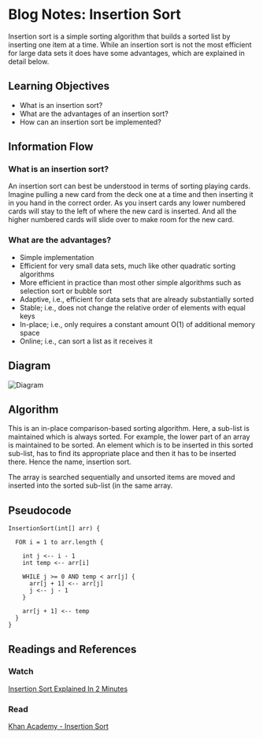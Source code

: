 # Blog Notes: Insertion Sort
Insertion sort is a simple sorting algorithm that builds a sorted list by inserting one item at a time. While an insertion sort is not the most efficient for large data sets it does have some advantages, which are explained in detail below.

## Learning Objectives
* What is an insertion sort?
* What are the advantages of an insertion sort?
* How can an insertion sort be implemented?

## Information Flow
### What is an insertion sort?
An insertion sort can best be understood in terms of sorting playing cards. Imagine pulling a new card from the deck one at a time and then inserting it in you hand in the correct order. As you insert cards any lower numbered cards will stay to the left of where the new card is inserted. And all the higher numbered cards will slide over to make room for the new card.

### What are the advantages?
* Simple implementation
* Efficient for very small data sets, much like other quadratic sorting algorithms
* More efficient in practice than most other simple algorithms such as selection sort or bubble sort
* Adaptive, i.e., efficient for data sets that are already substantially sorted
* Stable; i.e., does not change the relative order of elements with equal keys
* In-place; i.e., only requires a constant amount O(1) of additional memory space
* Online; i.e., can sort a list as it receives it

## Diagram
![Diagram](https://he-s3.s3.amazonaws.com/media/uploads/46bfac9.png)

## Algorithm
This is an in-place comparison-based sorting algorithm. Here, a sub-list is maintained which is always sorted. For example, the lower part of an array is maintained to be sorted. An element which is to be inserted in this sorted sub-list, has to find its appropriate place and then it has to be inserted there. Hence the name, insertion sort.

The array is searched sequentially and unsorted items are moved and inserted into the sorted sub-list (in the same array.

## Pseudocode

```
InsertionSort(int[] arr) {
  
  FOR i = 1 to arr.length {
  
    int j <-- i - 1
    int temp <-- arr[i]
    
    WHILE j >= 0 AND temp < arr[j] {
      arr[j + 1] <-- arr[j]
      j <-- j - 1
    }
      
    arr[j + 1] <-- temp
  }
}
```

## Readings and References
### Watch
[Insertion Sort Explained In 2 Minutes](https://www.youtube.com/watch?v=pmDnM9gUxNc)

### Read
[Khan Academy - Insertion Sort](https://www.khanacademy.org/computing/computer-science/algorithms/insertion-sort/a/insertion-sort)



